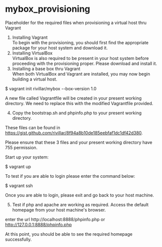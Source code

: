 # mybox_provisioning
Placeholder for the required files when provisioning a virtual host thru Vagrant
1. Installing Vagrant \
To begin with the provisioning, you should first find the appropriate package for your host system and download it. 
2. Installing VirtualBox \
VirtualBox is also required to be present in your host system before proceeding with the provisioning proper.  Please download and install it.
3. Installing a base box thru Vagrant \
When both VirtualBox and Vagrant are installed, you may now begin building a virtual host. 

$ vagrant init rivillar/mybox --box-version 1.0 

A new file called Vagrantfile will be created in your present working directory.  We need to replace this with the modified Vagrantfile provided.

4. Copy the bootstrap.sh and phpinfo.php to your present working directory.  

These files can be found in https://gist.github.com/rivillar/8f94a8b10de185eebfaf1dc1df42d380.

Please ensure that these 3 files and your present working directory have 755 permission.

Start up your system:

$ vagrant up 

To test if you are able to login please enter the command below: 

$ vagrant ssh

Once you are able to login, please exit and go back to your host machine.  

5. Test if php and apache are working as required.  Access the default homepage from your host machine's browser. 

enter the url http://localhost:8888/phpinfo.php or http://127.0.0.1:8888/phpinfo.php

At this point, you should be able to see the required homepage successfully. 
